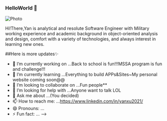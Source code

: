 ### HelloWorld 👋

![Photo](https://img9.doubanio.com/view/status/l/public/2207ddd0c9504e4.webp)

Hi!There,Yan is analytical and resolute Software Engineer with Military working experience and academic background in object-oriented analysis and design, comfort with a variety of technologies, and always interest in learning new ones.

##Here is more updates✨

- 🔭 I’m currently working on ...Back to school is fun!!!MSSA program is fun and challenge!!!
- 🌱 I’m currently learning ...Everything to build APPs&Sites~My personal website coming soon@@
- 👯 I’m looking to collaborate on ...Fun people**
- 🤔 I’m looking for help with ...Anyone want to talk LOL
- 💬 Ask me about ...(You decided)
- 📫 How to reach me: ...https://www.linkedin.com/in/yanxu2021/
- 😄 Pronouns: ...
- ⚡ Fun fact: ...
-->

